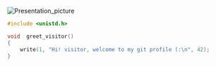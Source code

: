 ![Presentation_picture](https://github.com/brayans22/brayans22/assets/90729742/c183fc6f-e448-463b-accc-a92c2b9c3c42)

```c
#include <unistd.h>

void  greet_visitor()
{
    write(1, "Hi! visitor, welcome to my git profile (:\n", 42);
}
```
